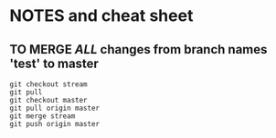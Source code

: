 # NOTES and cheat sheet


TO MERGE *ALL* changes from branch names 'test' to master
---------------------------------------------------------------------------------
```
git checkout stream
git pull 
git checkout master
git pull origin master
git merge stream
git push origin master
```
